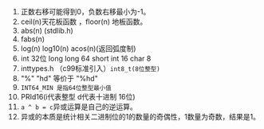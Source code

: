 1. 正数右移可能得到0，负数右移最小为-1。
2. ceil(n)天花板函数 ，floor(n) 地板函数。
3. abs(n) (stdlib.h)
4. fabs(n)
5. log(n) log10(n) acos(n)(返回弧度制)
6. int 32位  long long 64 short int 16 char 8
7. inttypes.h （c99标准引入）`int8_t(8位整型)`
8. "%" "hd" 等价于 "%hd"
9. `INT64_MIN 是指64位整型最小值`
10. PRId16(i代表整型 d代表十进制 16位)
11. `a ^ b = c`异或运算是自己的逆运算。
12. 异或的本质是统计相关二进制位的1的数量的奇偶性，1数量为奇数，结果是1。
